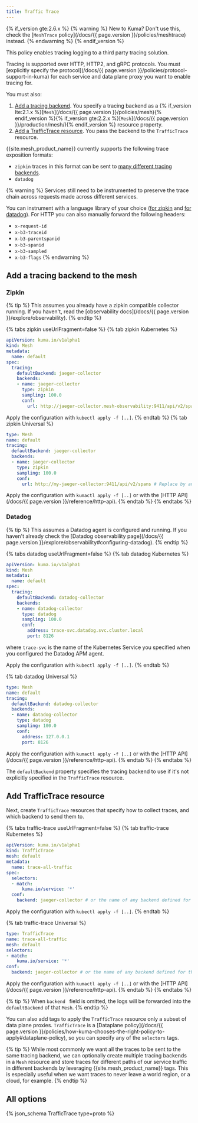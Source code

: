 ```yaml
---
title: Traffic Trace
---
```

{% if_version gte:2.6.x %}
{% warning %}
New to Kuma? Don't use this, check the [`MeshTrace` policy](/docs/{{ page.version }}/policies/meshtrace) instead.
{% endwarning %}
{% endif_version %}

This policy enables tracing logging to a third party tracing solution. 

Tracing is supported over HTTP, HTTP2, and gRPC protocols. You must [explicitly specify the protocol](/docs/{{ page.version }}/policies/protocol-support-in-kuma) for each service and data plane proxy you want to enable tracing for.

You must also:

1. [Add a tracing backend](#add-a-tracing-backend-to-the-mesh). You specify a tracing backend as a {% if_version lte:2.1.x %}[`Mesh`](/docs/{{ page.version }}/policies/mesh){% endif_version %}{% if_version gte:2.2.x %}[`Mesh`](/docs/{{ page.version }}/production/mesh/){% endif_version %} resource property.
2. [Add a TrafficTrace resource](#add-traffictrace-resource). You pass the backend to the `TrafficTrace` resource.

{{site.mesh_product_name}} currently supports the following trace exposition formats:

* `zipkin` traces in this format can be sent to [many different tracing backends](https://github.com/openzipkin/openzipkin.github.io/issues/65). 
* `datadog`

{% warning %}
Services still need to be instrumented to preserve the trace chain across requests made across different services.

You can instrument with a language library of your choice ([for zipkin](https://zipkin.io/pages/tracers_instrumentation) and [for datadog](https://docs.datadoghq.com/tracing/setup_overview/setup/java/?tab=containers)).
For HTTP you can also manually forward the following headers:

* `x-request-id`
* `x-b3-traceid`
* `x-b3-parentspanid`
* `x-b3-spanid`
* `x-b3-sampled`
* `x-b3-flags`
{% endwarning %}

## Add a tracing backend to the mesh

### Zipkin

{% tip %}
This assumes you already have a zipkin compatible collector running.
If you haven't, read the [observability docs](/docs/{{ page.version }}/explore/observability).
{% endtip %}

{% tabs zipkin useUrlFragment=false %}
{% tab zipkin Kubernetes %}

```yaml
apiVersion: kuma.io/v1alpha1
kind: Mesh
metadata:
  name: default
spec:
  tracing:
    defaultBackend: jaeger-collector
    backends:
    - name: jaeger-collector
      type: zipkin
      sampling: 100.0
      conf:
        url: http://jaeger-collector.mesh-observability:9411/api/v2/spans # If not using `kuma install observability` replace by any zipkin compatible collector address.
```

Apply the configuration with `kubectl apply -f [..]`.
{% endtab %}
{% tab zipkin Universal %}
```yaml
type: Mesh
name: default
tracing:
  defaultBackend: jaeger-collector
  backends:
  - name: jaeger-collector
    type: zipkin
    sampling: 100.0
    conf:
      url: http://my-jaeger-collector:9411/api/v2/spans # Replace by any zipkin compatible collector address.
```

Apply the configuration with `kumactl apply -f [..]` or with the [HTTP API](/docs/{{ page.version }}/reference/http-api).
{% endtab %}
{% endtabs %}

### Datadog

{% tip %}
This assumes a Datadog agent is configured and running. If you haven't already check the [Datadog observability page](/docs/{{ page.version }}/explore/observability#configuring-datadog). 
{% endtip %}

{% tabs datadog useUrlFragment=false %}
{% tab datadog Kubernetes %}

```yaml
apiVersion: kuma.io/v1alpha1
kind: Mesh
metadata:
  name: default
spec:
  tracing:
    defaultBackend: datadog-collector
    backends:
    - name: datadog-collector
      type: datadog
      sampling: 100.0
      conf:
        address: trace-svc.datadog.svc.cluster.local
        port: 8126
```

where `trace-svc` is the name of the Kubernetes Service you specified when you configured the Datadog APM agent.

Apply the configuration with `kubectl apply -f [..]`.
{% endtab %}

{% tab datadog Universal %}
```yaml
type: Mesh
name: default
tracing:
  defaultBackend: datadog-collector
  backends:
  - name: datadog-collector
    type: datadog
    sampling: 100.0
    conf:
      address: 127.0.0.1
      port: 8126
```

Apply the configuration with `kumactl apply -f [..]` or with the [HTTP API](/docs/{{ page.version }}/reference/http-api).
{% endtab %}
{% endtabs %}

The `defaultBackend` property specifies the tracing backend to use if it's not explicitly specified in the `TrafficTrace` resource.

## Add TrafficTrace resource

Next, create `TrafficTrace` resources that specify how to collect traces, and which backend to send them to.

{% tabs traffic-trace useUrlFragment=false %}
{% tab traffic-trace Kubernetes %}
```yaml
apiVersion: kuma.io/v1alpha1
kind: TrafficTrace
mesh: default
metadata:
  name: trace-all-traffic
spec:
  selectors:
  - match:
      kuma.io/service: '*'
  conf:
    backend: jaeger-collector # or the name of any backend defined for the mesh 
```

Apply the configuration with `kubectl apply -f [..]`.
{% endtab %}

{% tab traffic-trace Universal %}
```yaml
type: TrafficTrace
name: trace-all-traffic
mesh: default
selectors:
- match:
    kuma.io/service: '*'
conf:
  backend: jaeger-collector # or the name of any backend defined for the mesh
```

Apply the configuration with `kumactl apply -f [..]` or with the [HTTP API](/docs/{{ page.version }}/reference/http-api).
{% endtab %}
{% endtabs %}

{% tip %}
When `backend ` field is omitted, the logs will be forwarded into the `defaultBackend` of that `Mesh`.
{% endtip %}

You can also add tags to apply the `TrafficTrace` resource only a subset of data plane proxies. `TrafficTrace` is a [Dataplane policy](/docs/{{ page.version }}/policies/how-kuma-chooses-the-right-policy-to-apply#dataplane-policy), so you can specify any of the `selectors` tags.

{% tip %}
While most commonly we want all the traces to be sent to the same tracing backend, we can optionally create multiple tracing backends in a `Mesh` resource and store traces for different paths of our service traffic in different backends by leveraging {{site.mesh_product_name}} tags.
This is especially useful when we want traces to never leave a world region, or a cloud, for example.
{% endtip %}

## All options

{% json_schema TrafficTrace type=proto %}

